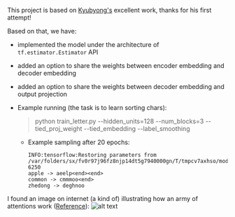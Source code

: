 This project is based on [Kyubyong's](https://github.com/Kyubyong/transformer) excellent work, thanks for his first attempt!

Based on that, we have:
* implemented the model under the architecture of ```tf.estimator.Estimator``` API
* added an option to share the weights between encoder embedding and decoder embedding
* added an option to share the weights between decoder embedding and output projection

* Example running (the task is to learn sorting chars):
  >  python train_letter.py --hidden_units=128 --num_blocks=3 --tied_proj_weight --tied_embedding --label_smoothing
  * Example sampling after 20 epochs:
    ```
    INFO:tensorflow:Restoring parameters from /var/folders/sx/fv0r97j96fz8njp14dt5g7940000gn/T/tmpcv7axhso/model.ckpt-6250
    apple -> aeelp<end><end>
    common -> cmmmoo<end>
    zhedong -> deghnoo
    ```
I found an image on internet (a kind of) illustrating how an army of attentions work ([Reference](https://techcrunch.com/2017/08/31/googles-transformer-solves-a-tricky-problem-in-machine-translation/)):
![alt text](https://github.com/zhedongzheng/finch/blob/master/assets/transform20fps.gif)
